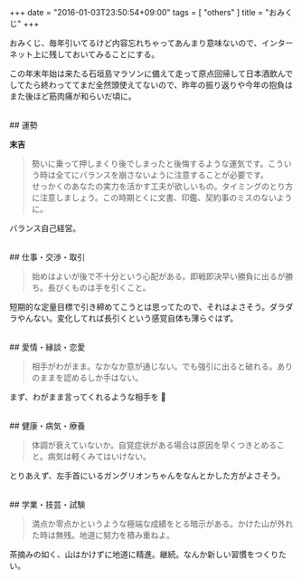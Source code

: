+++
date = "2016-01-03T23:50:54+09:00"
tags = [ "others" ]
title = "おみくじ"
+++

おみくじ、毎年引いてるけど内容忘れちゃってあんまり意味ないので、インターネット上に残しておいてみることにする。

この年末年始は来たる石垣島マラソンに備えて走って原点回帰して日本酒飲んでしてたら終わっててまだ全然頭使えてないので、昨年の振り返りや今年の抱負はまた後ほど筋肉痛が和らいだ頃に。

<!--more-->

<br />
## 運勢

__末吉__

> 勢いに乗って押しまくり後でしまったと後悔するような運気です。こういう時は全てにバランスを崩さないように注意することが必要です。  
> せっかくのあなたの実力を活かす工夫が欲しいもの。タイミングのとり方に注意しましょう。この時期とくに文書、印鑑、契約事のミスのないように。

バランス自己経営。

<br />
## 仕事・交渉・取引

> 始めはよいが後で不十分という心配がある。即戦即決早い勝負に出るが勝ち。長びくものは手を引くこと。

短期的な定量目標で引き締めてこうとは思ってたので、それはよさそう。ダラダラやんない。変化してれば長引くという感覚自体も薄らぐはず。

<br />
## 愛情・縁談・恋愛

> 相手がわがまま。なかなか意が通じない。でも強引に出ると破れる。ありのままを認めるしか手はない。

まず、わがまま言ってくれるような相手を 🙏

<br />
## 健康・病気・療養

> 体調が衰えていないか。自覚症状がある場合は原因を早くつきとめること。病気は軽くみてはいけない。

とりあえず、左手首にいるガングリオンちゃんをなんとかした方がよさそう。

<br />
## 学業・技芸・試験

> 満点か零点かというような極端な成績をとる暗示がある。かけた山が外れた時は無残。地道に努力を積み重ねよ。

茶摘みの如く、山はかけずに地道に精進。継続。なんか新しい習慣をつくりたい。
